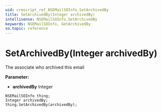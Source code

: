 ```yaml
---
uid: crmscript_ref_NSEMailSOInfo_SetArchivedBy
title: SetArchivedBy(Integer archivedBy)
intellisense: NSEMailSOInfo.SetArchivedBy
keywords: NSEMailSOInfo, GetArchivedBy
so.topic: reference
---
```


# SetArchivedBy(Integer archivedBy)

The associate who archived this email

**Parameter:** 
* **archivedBy** Integer

```crmscript
NSEMailSOInfo thing;
Integer archivedBy;
thing.SetArchivedBy(archivedBy);
```

